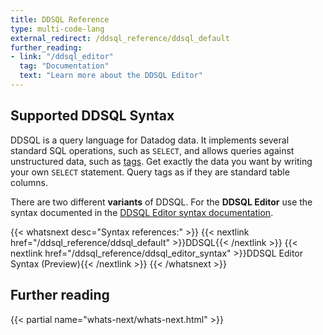```yaml
---
title: DDSQL Reference
type: multi-code-lang
external_redirect: /ddsql_reference/ddsql_default
further_reading:
- link: "/ddsql_editor"
  tag: "Documentation"
  text: "Learn more about the DDSQL Editor"
---
```


## Supported DDSQL Syntax

DDSQL is a query language for Datadog data. It implements several standard SQL operations, such as `SELECT`, and allows queries against unstructured data, such as [tags][1]. Get exactly the data you want by writing your own `SELECT` statement. Query tags as if they are standard table columns.

<div class="alert alert-warning">
  There are two different <strong>variants</strong> of DDSQL. For the <strong>DDSQL Editor</strong> use the syntax documented in the <a href="/ddsql_reference/ddsql_editor_syntax">DDSQL Editor syntax documentation</a>.
</div>

{{< whatsnext desc="Syntax references:" >}}
   {{< nextlink href="/ddsql_reference/ddsql_default" >}}DDSQL{{< /nextlink >}}
   {{< nextlink href="/ddsql_reference/ddsql_editor_syntax" >}}DDSQL Editor Syntax (Preview){{< /nextlink >}}
{{< /whatsnext >}}

## Further reading

{{< partial name="whats-next/whats-next.html" >}}

[1]: /ddsql_editor/tags
